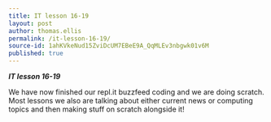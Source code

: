 ```yaml
---
title: IT lesson 16-19
layout: post
author: thomas.ellis
permalink: /it-lesson-16-19/
source-id: 1ahKVkeNud15ZviDcUM7EBeE9A_QqMLEv3nbgwk01v6M
published: true
---
```

**_IT lesson 16-19_**

We have now finished our repl.it buzzfeed coding and we are doing scratch. Most lessons we also are talking about either current news or computing topics and then making stuff on scratch alongside it!

